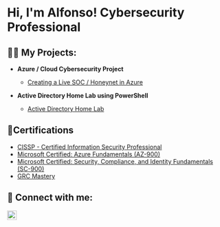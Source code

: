 <h1>Hi, I'm Alfonso! 
        Cybersecurity Professional</h1>

<h2>👨‍💻 My Projects:</h2>

- <b>Azure / Cloud Cybersecurity Project</b>
  - [Creating a Live SOC / Honeynet in Azure](https://github.com/alfonsonyc2005/Azure-SOC)

- <b>Active Directory Home Lab using PowerShell</b>
  - [Active Directory Home Lab](https://github.com/alfonsonyc2005/Active_DirectoryLab/blob/main/README.md)
  



<h2>📄Certifications</h2>

- [CISSP - Certified Information Security Professional](https://raw.githubusercontent.com/alfonsonyc2005/alfonsonyc2005/main/CISSP.png)
- [Microsoft Certified: Azure Fundamentals (AZ-900)](https://raw.githubusercontent.com/alfonsonyc2005/alfonsonyc2005/main/microsoft.png)
- [Microsoft Certified: Security, Compliance, and Identity Fundamentals (SC-900)](https://raw.githubusercontent.com/alfonsonyc2005/alfonsonyc2005/main/MSsecurity.png)
- [GRC Mastery](https://raw.githubusercontent.com/alfonsonyc2005/alfonsonyc2005/main/grcmastery.png)

<h2> 🤳 Connect with me:</h2>

[<img align="left" alt="AlfonsoPadilla | LinkedIn" width="22px" src="https://cdn.jsdelivr.net/npm/simple-icons@v3/icons/linkedin.svg" />][linkedin]

[linkedin]: https://www.linkedin.com/in/alfonso-padilla-tech9


